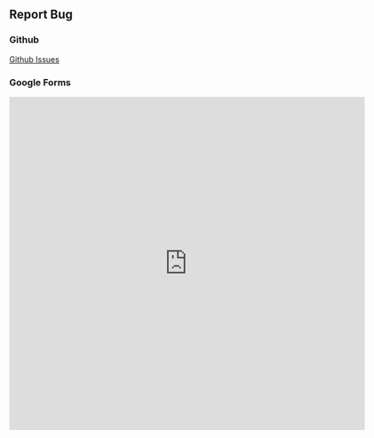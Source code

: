 <!-- no index -->
## Report Bug

<!-- <button onclick = "navigator.clipboard.writeText(get_meta())">Copy Error Data</button> -->

### Github
[Github Issues](https://github.com/ollielynas/md-website/issues)

### Google Forms
<iframe src="https://docs.google.com/forms/d/e/1FAIpQLSegJdCcd3Nzx_imuSzrVCjWEldT_zEVM7D3o6Q44NMO2H8ksQ/viewform?embedded=true"  width="640" height="600" frameborder="0" marginheight="0" marginwidth="0">Loading�</iframe>

<!-- LAST EDITED 1700433912 LAST EDITED-->